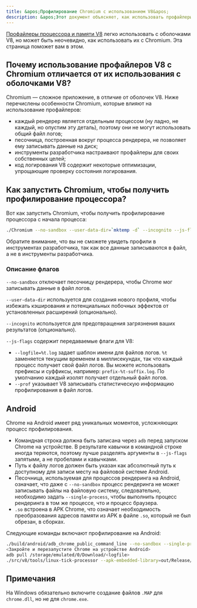 ```yaml
---
title: &apos;Профилирование Chromium с использованием V8&apos;
description: &apos;Этот документ объясняет, как использовать профайлеры процессора и памяти V8 с Chromium.&apos;
---
```

[Профайлеры процессора и памяти V8](/docs/profile) легко использовать с оболочками V8, но может быть неочевидно, как использовать их с Chromium. Эта страница поможет вам в этом.

## Почему использование профайлеров V8 с Chromium отличается от их использования с оболочками V8?

Chromium — сложное приложение, в отличие от оболочек V8. Ниже перечислены особенности Chromium, которые влияют на использование профайлеров:

- каждый рендерер является отдельным процессом (ну ладно, не каждый, но опустим эту деталь), поэтому они не могут использовать общий файл логов;
- песочница, построенная вокруг процесса рендерера, не позволяет ему записывать данные на диск;
- инструменты разработчика настраивают профайлеры для своих собственных целей;
- код логирования V8 содержит некоторые оптимизации, упрощающие проверку состояния логирования.

## Как запустить Chromium, чтобы получить профилирование процессора?

Вот как запустить Chromium, чтобы получить профилирование процессора с начала процесса:

```bash
./Chromium --no-sandbox --user-data-dir=`mktemp -d` --incognito --js-flags=&apos;--prof&apos;
```

Обратите внимание, что вы не сможете увидеть профили в инструментах разработчика, так как все данные записываются в файл, а не в инструменты разработчика.

### Описание флагов

`--no-sandbox` отключает песочницу рендерера, чтобы Chrome мог записывать данные в файл логов.

`--user-data-dir` используется для создания нового профиля, чтобы избежать кэширования и потенциальных побочных эффектов от установленных расширений (опционально).

`--incognito` используется для предотвращения загрязнения ваших результатов (опционально).

`--js-flags` содержит передаваемые флаги для V8:

- `--logfile=%t.log` задает шаблон имени для файлов логов. `%t` заменяется текущим временем в миллисекундах, так что каждый процесс получает свой файл логов. Вы можете использовать префиксы и суффиксы, например: `prefix-%t-suffix.log`. По умолчанию каждый изолят получает отдельный файл логов.
- `--prof` указывает V8 записывать статистическую информацию профилирования в файл логов.

## Android

Chrome на Android имеет ряд уникальных моментов, усложняющих процесс профилирования.

- Командная строка должна быть записана через `adb` перед запуском Chrome на устройстве. В результате кавычки в командной строке иногда теряются, поэтому лучше разделять аргументы в `--js-flags` запятыми, а не пробелами и кавычками.
- Путь к файлу логов должен быть указан как абсолютный путь к доступному для записи месту на файловой системе Android.
- Песочница, используемая для процессов рендеринга на Android, означает, что даже с `--no-sandbox` процесс рендеринга не может записывать файлы на файловую систему, следовательно, необходимо задать `--single-process`, чтобы выполнить процесс рендеринга в том же процессе, что и процесс браузера.
- `.so` встроена в APK Chrome, что означает необходимость преобразования адресов памяти из APK в файле `.so`, который не был обрезан, в сборках.

Следующие команды включают профилирование на Android:

```bash
./build/android/adb_chrome_public_command_line --no-sandbox --single-process --js-flags=&apos;--logfile=/storage/emulated/0/Download/%t.log,--prof&apos;
<Закройте и перезапустите Chrome на устройстве Android>
adb pull /storage/emulated/0/Download/<logfile>
./src/v8/tools/linux-tick-processor --apk-embedded-library=out/Release/lib.unstripped/libchrome.so --preprocess <logfile>
```

## Примечания

На Windows обязательно включите создание файлов `.MAP` для `chrome.dll`, но не для `chrome.exe`.
